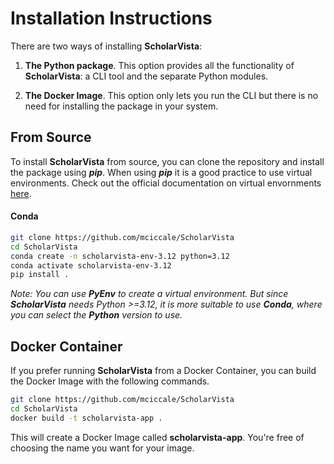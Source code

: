 # Installation Instructions

There are two ways of installing **ScholarVista**:

1. **The Python package**. This option provides all the functionality of **ScholarVista**: a CLI tool and the separate Python modules.

2. **The Docker Image**. This option only lets you run the CLI but there is no need for installing the package in your system.

## From Source

To install **ScholarVista** from source, you can clone the repository and install the package using **_pip_**. When using **_pip_** it is a good practice to use virtual environments. Check out the official documentation on virtual envornments [here](https://docs.python.org/3/library/venv.html).

#### Conda

```bash
git clone https://github.com/mciccale/ScholarVista
cd ScholarVista
conda create -n scholarvista-env-3.12 python=3.12
conda activate scholarvista-env-3.12
pip install .
```

_Note: You can use **PyEnv** to create a virtual environment. But since **ScholarVista** needs Python >=3.12, it is more suitable to use **Conda**, where you can select the **Python** version to use._

## Docker Container

If you prefer running **ScholarVista** from a Docker Container, you can build the Docker Image with the following commands.

```bash
git clone https://github.com/mciccale/ScholarVista
cd ScholarVista
docker build -t scholarvista-app .
```

This will create a Docker Image called **scholarvista-app**. You're free of choosing the name you want for your image.

